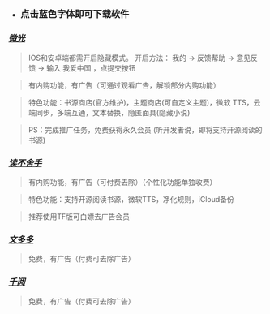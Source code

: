 - ## `点击蓝色字体即可下载软件`

### _**[微光](https://apps.apple.com/app/id6477988964)**_

> IOS和安卓端都需开启隐藏模式。
开启方法： 我的 -> 反馈帮助 -> 意见反馈 -> 输入 我爱中国 ，点提交按钮

> 有内购功能，有广告（可通过观看广告，解锁部分内购功能）

> 特色功能：书源商店(官方维护)，主题商店(可自定义主题)，微软 TTS，云端同步，多端互通，文本替换，隐匿面具(隐藏小说)

> PS：完成推广任务，免费获得永久会员
(听开发者说，即将支持开源阅读的书源)


### _**[读不舍手](https://apps.apple.com/cn/app/%E8%AF%BB%E4%B8%8D%E8%88%8D%E6%89%8B/id1662413517)**_

> 有内购功能，有广告（可付费去除）（个性化功能单独收费）

> 特色功能：支持开源阅读书源，微软TTS，净化规则，iCloud备份

> 推荐使用TF版可白嫖去广告会员


### _**[文多多](https://apps.apple.com/app/id6476385796)**_

> 免费，有广告（付费可去除广告）


### _**[千阅](https://apps.apple.com/cn/app/%E5%8D%83%E9%98%85-%E8%87%AA%E5%AE%9A%E4%B9%89%E9%98%85%E8%AF%BB%E4%B8%BB%E9%A2%98/id1665963317)**_

> 免费，有广告（付费可去除广告）